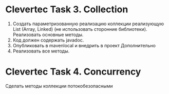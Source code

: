 # Clevertec Task 3. Collection
1. Создать параметризованную реализацию коллекции
   реализующую List (Array, Linked) (не использовать
   сторонние библиотеки). Реализовать основные методы.
2. Код должен содержать javadoc.
3. Опубликовать в mavenlocal и внедрить в проект
   Дополнительно
4. Реализовать все методы.

# Clevertec Task 4. Concurrency
Сделать методы коллекции потокобезопасными